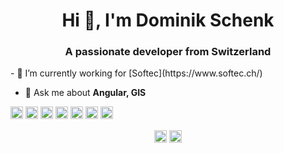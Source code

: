 <h1 align="center">Hi 👋, I'm Dominik Schenk</h1>
<h3 align="center">A passionate developer from Switzerland</h3>
- 🔭 I’m currently working for [Softec](https://www.softec.ch/)

- 💬 Ask me about **Angular, GIS**

<p align="left"><img src="https://konpa.github.io/devicon/devicon.git/icons/angularjs/angularjs-original.svg" alt="angularjs" width="20" height="20"/> <img src="https://konpa.github.io/devicon/devicon.git/icons/csharp/csharp-original.svg" alt="csharp" width="20" height="20"/> <img src="https://konpa.github.io/devicon/devicon.git/icons/docker/docker-original-wordmark.svg" alt="docker" width="20" height="20"/> <img src="https://konpa.github.io/devicon/devicon.git/icons/dot-net/dot-net-original-wordmark.svg" alt="dotnet" width="20" height="20"/> <img src="https://konpa.github.io/devicon/devicon.git/icons/html5/html5-original-wordmark.svg" alt="html5" width="20" height="20"/> <img src="https://konpa.github.io/devicon/devicon.git/icons/javascript/javascript-original.svg" alt="javascript" width="20" height="20"/> <img src="https://konpa.github.io/devicon/devicon.git/icons/typescript/typescript-original.svg" alt="typescript" width="20" height="20"/></p><p align="center">
<a href="https://twitter.com/domischenk" target="blank"><img align="center" src="https://cdn.jsdelivr.net/npm/simple-icons@3.0.1/icons/twitter.svg" alt="domischenk" height="20" width="20" /></a>
<a href="https://stackoverflow.com/users/243896/domischenk" target="blank"><img align="center" src="https://cdn.jsdelivr.net/npm/simple-icons@3.0.1/icons/stackoverflow.svg" alt="domischenk" height="20" width="20" /></a>
</p>
